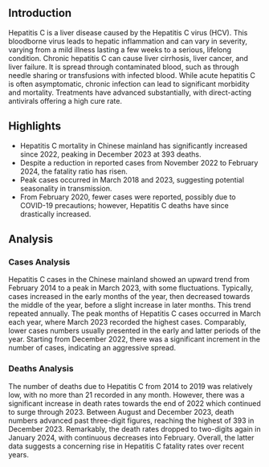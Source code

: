 ## Introduction

Hepatitis C is a liver disease caused by the Hepatitis C virus (HCV). This bloodborne virus leads to hepatic inflammation and can vary in severity, varying from a mild illness lasting a few weeks to a serious, lifelong condition. Chronic hepatitis C can cause liver cirrhosis, liver cancer, and liver failure. It is spread through contaminated blood, such as through needle sharing or transfusions with infected blood. While acute hepatitis C is often asymptomatic, chronic infection can lead to significant morbidity and mortality. Treatments have advanced substantially, with direct-acting antivirals offering a high cure rate.

## Highlights

- Hepatitis C mortality in Chinese mainland has significantly increased since 2022, peaking in December 2023 at 393 deaths. <br/>
- Despite a reduction in reported cases from November 2022 to February 2024, the fatality ratio has risen. <br/>
- Peak cases occurred in March 2018 and 2023, suggesting potential seasonality in transmission. <br/>
- From February 2020, fewer cases were reported, possibly due to COVID-19 precautions; however, Hepatitis C deaths have since drastically increased.


## Analysis

### Cases Analysis
Hepatitis C cases in the Chinese mainland showed an upward trend from February 2014 to a peak in March 2023, with some fluctuations. Typically, cases increased in the early months of the year, then decreased towards the middle of the year, before a slight increase in later months. This trend repeated annually. The peak months of Hepatitis C cases occurred in March each year, where March 2023 recorded the highest cases. Comparably, lower cases numbers usually presented in the early and latter periods of the year. Starting from December 2022, there was a significant increment in the number of cases, indicating an aggressive spread.

### Deaths Analysis
The number of deaths due to Hepatitis C from 2014 to 2019 was relatively low, with no more than 21 recorded in any month. However, there was a significant increase in death rates towards the end of 2022 which continued to surge through 2023. Between August and December 2023, death numbers advanced past three-digit figures, reaching the highest of 393 in December 2023. Remarkably, the death rates dropped to two-digits again in January 2024, with continuous decreases into February. Overall, the latter data suggests a concerning rise in Hepatitis C fatality rates over recent years.
